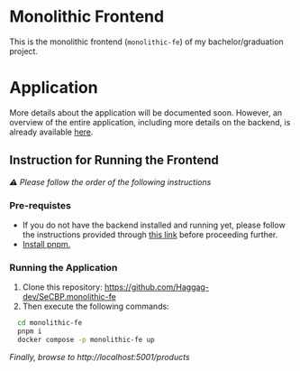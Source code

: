 # Monolithic Frontend

This is the monolithic frontend (`monolithic-fe`) of my bachelor/graduation project.

# Application

More details about the application will be documented soon. However, an overview of the entire application, including more details on the backend, is already available [here](https://github.com/Haggag-dev/SeCBP.back-end?tab=readme-ov-file#bachelorgraduation-project).

## Instruction for Running the Frontend

_⚠ Please follow the order of the following instructions_ 

### Pre-requistes
- If you do not have the backend installed and running yet, please follow the instructions provided through [this link]([https://github.com/Haggag-dev/SeCBP.back-end?tab=readme-ov-file](https://github.com/Haggag-dev/SeCBP.back-end?tab=readme-ov-file#instructions-for-running-the-back-end)) before proceeding further.
- [Install pnpm.](https://pnpm.io/installation)

### Running the Application

1. Clone this repository: https://github.com/Haggag-dev/SeCBP.monolithic-fe
2. Then execute the following commands:
```sh
  cd monolithic-fe
  pnpm i
  docker compose -p monolithic-fe up
```

_Finally, browse to http://localhost:5001/products_
